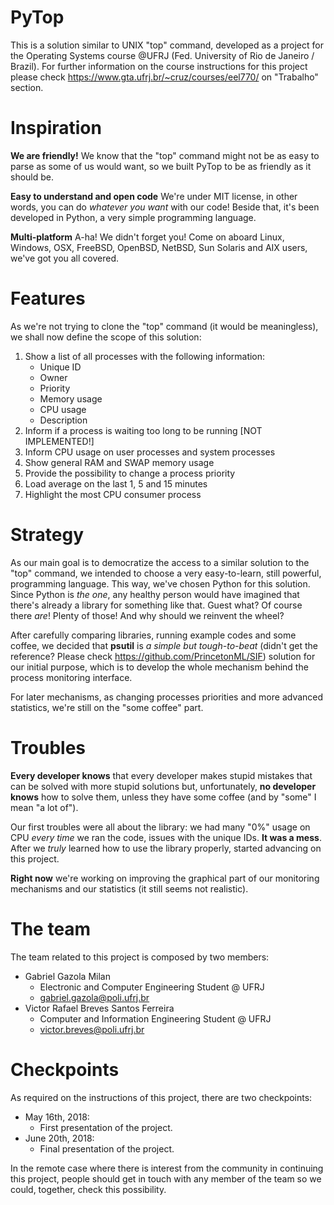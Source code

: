 # PyTop

This is a solution similar to UNIX "top" command, developed as a project for the Operating Systems course @UFRJ (Fed. University of Rio de Janeiro / Brazil). For further information on the course instructions for this project please check https://www.gta.ufrj.br/~cruz/courses/eel770/ on "Trabalho" section.

# Inspiration

**We are friendly!**
We know that the "top" command might not be as easy to parse as some of us would want, so we built PyTop to be as friendly as it should be.

**Easy to understand and open code**
We're under MIT license, in other words, you can do *whatever you want* with our code! Beside that, it's been developed in Python, a very simple programming language.

**Multi-platform**
A-ha! We didn't forget you! Come on aboard Linux, Windows, OSX, FreeBSD, OpenBSD, NetBSD, Sun Solaris and AIX users, we've got you all covered.

# Features
As we're not trying to clone the "top" command (it would be meaningless), we shall now define the scope of this solution:
1. Show a list of all processes with the following information:
	* Unique ID
	* Owner
	* Priority
	* Memory usage
	* CPU usage
	* Description
2. Inform if a process is waiting too long to be running [NOT IMPLEMENTED!]
3. Inform CPU usage on user processes and system processes
4. Show general RAM and SWAP memory usage
5. Provide the possibility to change a process priority
6. Load average on the last 1, 5 and 15 minutes
7. Highlight the most CPU consumer process

# Strategy

As our main goal is to democratize the access to a similar solution to the "top" command, we intended to choose a very easy-to-learn, still powerful, programming language. This way, we've chosen Python for this solution. Since Python is *the one*, any healthy person would have imagined that there's already a library for something like that. Guest what? Of course there *are*! Plenty of those! And why should we reinvent the wheel?

After carefully comparing libraries, running example codes and some coffee, we decided that **psutil** is *a simple but tough-to-beat* (didn't get the reference? Please check https://github.com/PrincetonML/SIF) solution for our initial purpose, which is to develop the whole mechanism behind the process monitoring interface.

For later mechanisms, as changing processes priorities and more advanced statistics, we're still on the "some coffee" part.

# Troubles

**Every developer knows** that every developer makes stupid mistakes that can be solved with more stupid solutions but, unfortunately, **no developer knows** how to solve them, unless they have some coffee (and by "some" I mean "a lot of").

Our first troubles were all about the library: we had many "0%" usage on CPU *every time* we ran the code, issues with the unique IDs. **It was a mess**. After we *truly* learned how to use the library properly, started advancing on this project.

**Right now** we're working on improving the graphical part of our monitoring mechanisms and our statistics (it still seems not realistic).

# The team

The team related to this project is composed by two members:
 * Gabriel Gazola Milan
	 * Electronic and Computer Engineering Student @ UFRJ
	 * gabriel.gazola@poli.ufrj.br
 * Victor Rafael Breves Santos Ferreira
	 * Computer and Information Engineering Student @ UFRJ
	 * victor.breves@poli.ufrj.br

# Checkpoints

As required on the instructions of this project, there are two checkpoints:

 * May 16th, 2018:
	 * First presentation of the project.
* June 20th, 2018:
	* Final presentation of the project.

In the remote case where there is interest from the community in continuing this project, people should get in touch with any member of the team so we could, together, check this possibility.

